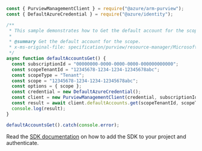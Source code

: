 ```javascript
const { PurviewManagementClient } = require("@azure/arm-purview");
const { DefaultAzureCredential } = require("@azure/identity");

/**
 * This sample demonstrates how to Get the default account for the scope.
 *
 * @summary Get the default account for the scope.
 * x-ms-original-file: specification/purview/resource-manager/Microsoft.Purview/stable/2021-07-01/examples/DefaultAccounts_Get.json
 */
async function defaultAccountsGet() {
  const subscriptionId = "00000000-0000-0000-0000-000000000000";
  const scopeTenantId = "12345678-1234-1234-12345678abc";
  const scopeType = "Tenant";
  const scope = "12345678-1234-1234-12345678abc";
  const options = { scope };
  const credential = new DefaultAzureCredential();
  const client = new PurviewManagementClient(credential, subscriptionId);
  const result = await client.defaultAccounts.get(scopeTenantId, scopeType, options);
  console.log(result);
}

defaultAccountsGet().catch(console.error);
```

Read the [SDK documentation](https://github.com/Azure/azure-sdk-for-js/blob/%40azure%2Farm-purview_1.0.1/sdk/purview/arm-purview/README.md) on how to add the SDK to your project and authenticate.
